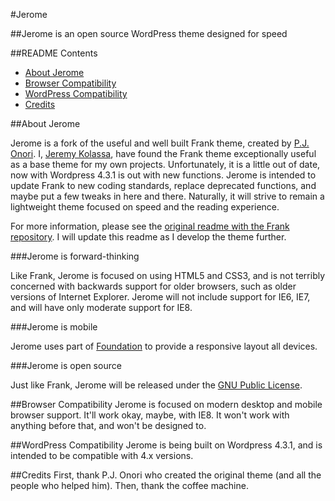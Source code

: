 #Jerome

##Jerome is an open source WordPress theme designed for speed

##README Contents
* [About Jerome](#about-Jerome)
* [Browser Compatibility](#browser-compatibility)
* [WordPress Compatibility](#wordpress-compatibility)
* [Credits](#credits)

<a name="about-Jerome"></a>
##About Jerome

Jerome is a fork of the useful and well built Frank theme, created by [P.J. Onori](http://somerandomdude.com). I, [Jeremy Kolassa](http://jdkolassa.net), have found the Frank theme exceptionally useful as a base theme for my own projects. Unfortunately, it is a little out of date, now with Wordpress 4.3.1 is out with new functions. Jerome is intended to update Frank to new coding standards, replace deprecated functions, and maybe put a few tweaks in here and there. Naturally, it will strive to remain a lightweight theme focused on speed and the reading experience.

For more information, please see the [original readme with the Frank repository](https://github.com/somerandomdude/Frank). I will update this readme as I develop the theme further.

###Jerome is forward-thinking

Like Frank, Jerome is focused on using HTML5 and CSS3, and is not terribly concerned with backwards support for older browsers, such as older versions of Internet Explorer. Jerome will not include support for IE6, IE7, and will have only moderate support for IE8. 

###Jerome is mobile

Jerome uses part of [Foundation](http://foundation.zurb.com/) to provide a responsive layout all devices. 

###Jerome is open source

Just like Frank, Jerome will be released under the [GNU Public License](http://www.gnu.org/copyleft/gpl.html). 

<a name="browser-compatibility"></a>
##Browser Compatibility
Jerome is focused on modern desktop and mobile browser support. It'll work okay, maybe, with IE8. It won't work with anything before that, and won't be designed to.

<a name="wordpress-compatibility"></a>
##WordPress Compatibility
Jerome is being built on Wordpress 4.3.1, and is intended to be compatible with 4.x versions. 

<a name="credits"></a>
##Credits
First, thank P.J. Onori who created the original theme (and all the people who helped him). Then, thank the coffee machine. 

